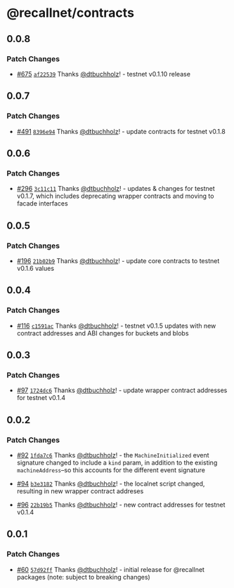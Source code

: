 # @recallnet/contracts

## 0.0.8

### Patch Changes

- [#675](https://github.com/recallnet/js-recall/pull/675) [`af22539`](https://github.com/recallnet/js-recall/commit/af225395a34d311ad126732fde6c8f3e43207d3a) Thanks [@dtbuchholz](https://github.com/dtbuchholz)! - testnet v0.1.10 release

## 0.0.7

### Patch Changes

- [#491](https://github.com/recallnet/js-recall/pull/491) [`8396e94`](https://github.com/recallnet/js-recall/commit/8396e9447eeb47a21de22d55eb316bfba8277c8e) Thanks [@dtbuchholz](https://github.com/dtbuchholz)! - update contracts for testnet v0.1.8

## 0.0.6

### Patch Changes

- [#296](https://github.com/recallnet/js-recall/pull/296) [`3c11c11`](https://github.com/recallnet/js-recall/commit/3c11c1177a6ff725a85f58cde2e6d0365ca125d2) Thanks [@dtbuchholz](https://github.com/dtbuchholz)! - updates & changes for testnet v0.1.7, which includes deprecating wrapper contracts and moving to facade interfaces

## 0.0.5

### Patch Changes

- [#196](https://github.com/recallnet/js-recall/pull/196) [`21b02b9`](https://github.com/recallnet/js-recall/commit/21b02b9d1d9a16e451431154932c8f5cdc33cb79) Thanks [@dtbuchholz](https://github.com/dtbuchholz)! - update core contracts to testnet v0.1.6 values

## 0.0.4

### Patch Changes

- [#116](https://github.com/recallnet/js-recall/pull/116) [`c1591ac`](https://github.com/recallnet/js-recall/commit/c1591acd7b4488b9010af0e7aa5c734682738607) Thanks [@dtbuchholz](https://github.com/dtbuchholz)! - testnet v0.1.5 updates with new contract addresses and ABI changes for buckets and blobs

## 0.0.3

### Patch Changes

- [#97](https://github.com/recallnet/js-recall/pull/97) [`1724dc6`](https://github.com/recallnet/js-recall/commit/1724dc65fcfbed29932cded1624a2025130c61ff) Thanks [@dtbuchholz](https://github.com/dtbuchholz)! - update wrapper contract addresses for testnet v0.1.4

## 0.0.2

### Patch Changes

- [#92](https://github.com/recallnet/js-recall/pull/92) [`1fda7c6`](https://github.com/recallnet/js-recall/commit/1fda7c66c0ee28cdb4bd25f4075e00b827362efc) Thanks [@dtbuchholz](https://github.com/dtbuchholz)! - the `MachineInitialized` event signature changed to include a `kind` param, in addition to the existing `machineAddress`–so this accounts for the different event signature

- [#94](https://github.com/recallnet/js-recall/pull/94) [`b3e3182`](https://github.com/recallnet/js-recall/commit/b3e3182b3c78c759f71117b379c2768c19863871) Thanks [@dtbuchholz](https://github.com/dtbuchholz)! - the localnet script changed, resulting in new wrapper contract addreses

- [#96](https://github.com/recallnet/js-recall/pull/96) [`22b19b5`](https://github.com/recallnet/js-recall/commit/22b19b58d27aea5b33c13bcefdf2cfcbd7efaafd) Thanks [@dtbuchholz](https://github.com/dtbuchholz)! - new contract addresses for testnet v0.1.4

## 0.0.1

### Patch Changes

- [#60](https://github.com/recallnet/js-recall/pull/60) [`57d92ff`](https://github.com/recallnet/js-recall/commit/57d92ffaec7828da1f48a47bf25e067458abc769) Thanks [@dtbuchholz](https://github.com/dtbuchholz)! - initial release for @recallnet packages (note: subject to breaking changes)
